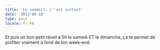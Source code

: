 ```yaml
---
title: 'Le sommeil, c''est surfait'
date: '2013-08-10'
type: post
locale: fr_FR
---
```


Et puis un bon petit réveil à 5h le samedi ET le dimanche, ça te permet de profiter vraiment à fond de ton week-end.

